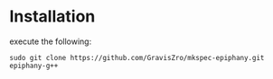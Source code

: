 # Installation
execute the following:
```cd \`qmake -query QT_HOST_DATA\`/mkspecs
sudo git clone https://github.com/GravisZro/mkspec-epiphany.git epiphany-g++
```

